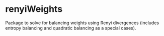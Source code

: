 # renyiWeights

Package to solve for balancing weights using Renyi divergences (includes entropy balancing and quadratic balancing as a special cases).

